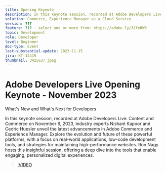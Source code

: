 ```yaml
---
title: Opening Keynote
description: In this keynote session, recorded at Adobe Developers Live Content and Commerce on November 6, 2023, industry experts Nishant Kapoor and Cedric Huesler unveil the latest advancements in Adobe Commerce and Experience Manager. Explore the evolution and future of these powerful platforms, with a focus on real-world applications, low-code development tools, and strategies for maintaining high-performance websites. Ron Nagy hosts this insightful session, offering a deep dive into the tools that enable engaging, personalized digital experiences.
solution: Commerce, Experience Manager as a Cloud Service
version: ???
feature: ??? - select one or more from: https://adobe.ly/3JfnRW9
topic: Development
role: Developer
level: Beginner
doc-type: Event
last-substantial-update: 2023-11-15
jira: KT-14419
thumbnail: 3425637.jpeg
---
```


# Adobe Developers Live Opening Keynote - November 2023

What's New and What's Next for Developers

In this keynote session, recorded at Adobe Developers Live: Content and Commerce on November 6, 2023, industry experts Nishant Kapoor and Cedric Huesler unveil the latest advancements in Adobe Commerce and Experience Manager. Explore the evolution and future of these powerful platforms, with a focus on real-world applications, low-code development tools, and strategies for maintaining high-performance websites. Ron Nagy hosts this insightful session, offering a deep dive into the tools that enable engaging, personalized digital experiences.

>[!VIDEO](https://video.tv.adobe.com/v/3425637/?learn=on)
